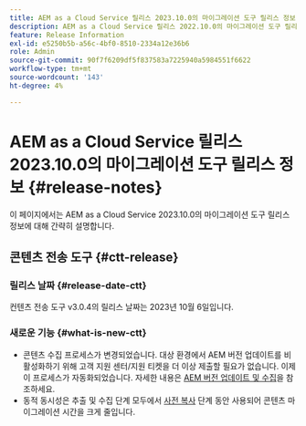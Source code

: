 ```yaml
---
title: AEM as a Cloud Service 릴리스 2023.10.0의 마이그레이션 도구 릴리스 정보
description: AEM as a Cloud Service 릴리스 2022.10.0의 마이그레이션 도구 릴리스 정보
feature: Release Information
exl-id: e5250b5b-a56c-4bf0-8510-2334a12e36b6
role: Admin
source-git-commit: 90f7f6209df5f837583a7225940a5984551f6622
workflow-type: tm+mt
source-wordcount: '143'
ht-degree: 4%

---
```


# AEM as a Cloud Service 릴리스 2023.10.0의 마이그레이션 도구 릴리스 정보 {#release-notes}

이 페이지에서는 AEM as a Cloud Service 2023.10.0의 마이그레이션 도구 릴리스 정보에 대해 간략히 설명합니다.

## 콘텐츠 전송 도구 {#ctt-release}

### 릴리스 날짜 {#release-date-ctt}

컨텐츠 전송 도구 v3.0.4의 릴리스 날짜는 2023년 10월 6일입니다.

### 새로운 기능 {#what-is-new-ctt}

* 콘텐츠 수집 프로세스가 변경되었습니다. 대상 환경에서 AEM 버전 업데이트를 비활성화하기 위해 고객 지원 센터/지원 티켓을 더 이상 제출할 필요가 없습니다. 이제 이 프로세스가 자동화되었습니다. 자세한 내용은 [AEM 버전 업데이트 및 수집](/help/journey-migration/content-transfer-tool/using-content-transfer-tool/ingesting-content.md#aem-version-updates-and-ingestions)을 참조하세요.
* 동적 동시성은 추출 및 수집 단계 모두에서 [사전 복사](/help/journey-migration/content-transfer-tool/using-content-transfer-tool/handling-large-content-repositories.md) 단계 동안 사용되어 콘텐츠 마이그레이션 시간을 크게 줄입니다.
